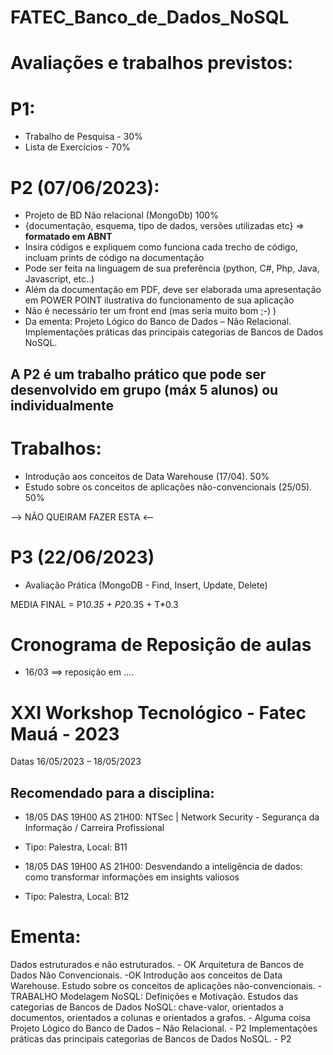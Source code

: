 # FATEC_Banco_de_Dados_NoSQL

# Avaliações e trabalhos previstos:

# P1:
- Trabalho de Pesquisa - 30%
- Lista de Exercícios - 70%
 

# P2 (07/06/2023): 
- Projeto de BD Não relacional (MongoDb) 100%
- {documentação, esquema, tipo de dados, versões utilizadas etc} => **formatado em ABNT**
- Insira códigos e expliquem como funciona cada trecho de código, incluam prints de código na documentação
- Pode ser feita na linguagem de sua preferência (python, C#, Php, Java, Javascript, etc..)
- Além da documentação em PDF, deve ser elaborada uma apresentação em POWER POINT ilustrativa do funcionamento de sua aplicação
- Não é necessário ter um front end (mas seria muito bom ;-) )
- Da ementa: Projeto Lógico do Banco de Dados – Não Relacional. Implementações práticas das principais categorias de Bancos de Dados NoSQL.

## A P2 é um trabalho prático que pode ser desenvolvido em grupo (máx 5 alunos) ou individualmente

# Trabalhos:
- Introdução aos conceitos de Data Warehouse (17/04). 50%
- Estudo sobre os conceitos de aplicações não-convencionais (25/05). 50%



--> NÃO QUEIRAM FAZER ESTA <--
# P3 (22/06/2023)
- Avaliação Prática (MongoDB - Find, Insert, Update, Delete)


MEDIA FINAL = P1*0.35 + P2*0.35 + T*0.3

# Cronograma de Reposição de aulas
- 16/03 ==> reposição em ....

# XXI Workshop Tecnológico - Fatec Mauá - 2023
Datas 16/05/2023 – 18/05/2023

## Recomendado para a disciplina:
- 18/05 DAS 19H00 AS 21H00: NTSec | Network Security - Segurança da Informação / Carreira Profissional
- Tipo: Palestra, Local: B11

- 18/05 DAS 19H00 AS 21H00: Desvendando a inteligência de dados: como transformar informações em insights valiosos
- Tipo: Palestra, Local: B12

# Ementa:  
Dados estruturados e não estruturados. - OK 
Arquitetura de Bancos de Dados Não Convencionais. -OK 
Introdução aos conceitos de Data Warehouse. 
Estudo sobre os conceitos de aplicações não-convencionais. - TRABALHO
Modelagem NoSQL: Definições e Motivação. 
Estudos das categorias de Bancos de Dados NoSQL: chave-valor, orientados a documentos, orientados a colunas e orientados a grafos. - Alguma coisa
Projeto Lógico do Banco de Dados – Não Relacional. - P2
Implementações práticas das principais categorias de Bancos de Dados NoSQL. - P2
